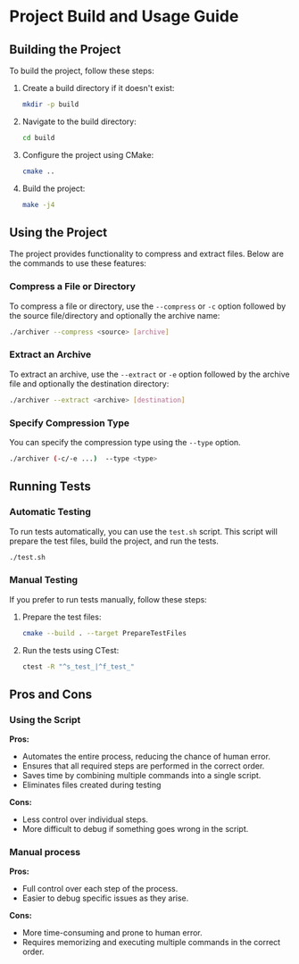 # Project Build and Usage Guide

## Building the Project

To build the project, follow these steps:

1. Create a build directory if it doesn't exist:
    ```bash
    mkdir -p build
    ```

2. Navigate to the build directory:
    ```bash
    cd build
    ```

3. Configure the project using CMake:
    ```bash
    cmake ..
    ```

4. Build the project:
    ```bash
    make -j4
    ```

## Using the Project

The project provides functionality to compress and extract files. Below are the commands to use these features:

### Compress a File or Directory

To compress a file or directory, use the `--compress` or `-c` option followed by the source file/directory and optionally the archive name:

```bash
./archiver --compress <source> [archive]
```

### Extract an Archive

To extract an archive, use the `--extract` or `-e` option followed by the archive file and optionally the destination directory:

```bash
./archiver --extract <archive> [destination]
```

### Specify Compression Type

You can specify the compression type using the `--type` option. 

```bash
./archiver (-c/-e ...)  --type <type>
```

## Running Tests

### Automatic Testing

To run tests automatically, you can use the `test.sh` script. This script will prepare the test files, build the project, and run the tests.

```bash
./test.sh
```

### Manual Testing

If you prefer to run tests manually, follow these steps:

1. Prepare the test files:
    ```bash
    cmake --build . --target PrepareTestFiles
    ```

2. Run the tests using CTest:
    ```bash
    ctest -R "^s_test_|^f_test_"
    ```

## Pros and Cons

### Using the Script

**Pros:**
- Automates the entire process, reducing the chance of human error.
- Ensures that all required steps are performed in the correct order.
- Saves time by combining multiple commands into a single script.
- Eliminates files created during testing

**Cons:**
- Less control over individual steps.
- More difficult to debug if something goes wrong in the script.

### Manual process

**Pros:**
- Full control over each step of the process.
- Easier to debug specific issues as they arise.

**Cons:**
- More time-consuming and prone to human error.
- Requires memorizing and executing multiple commands in the correct order.